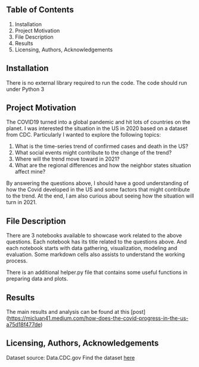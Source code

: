 
## **Table of Contents**
1. Installation
2. Project Motivation
3. File Description
4. Results
5. Licensing, Authors, Acknowledgements

## **Installation**
There is no external library required to run the code. The code should run under Python 3

## **Project Motivation**

The COVID19 turned into a global pandemic and hit lots of countries on the planet. I was interested the situation in the US in 2020 based on a dataset from CDC.
Particularly I wanted to explore the following topics:

1. What is the time-series trend of confirmed cases and death in the US?
2. What social events might contribute to the change of the trend?
3. Where will the trend move toward in 2021?
4. What are the regional differences and how the neighbor states situation affect mine? 

By answering the questions above, I should have a good understanding of how the Covid developed in the US and some factors that might contribute to the trend.
At the end, I am also curious about seeing how the situation will turn in 2021. 

## **File Description**
There are 3 notebooks available to showcase work related to the above questions. Each notebook has its title related to the questions above. And each notebook starts with data gathering, visualization, modeling and evaluation. Some markdown cells also assists to understand the working process.

There is an additional helper.py file that contains some useful functions in preparing data and plots.

## **Results**
The main results and analysis can be found at this [post] (https://micluan41.medium.com/how-does-the-covid-progress-in-the-us-a75d18f477de)

## **Licensing, Authors, Acknowledgements**
Dataset source: Data.CDC.gov
Find the dataset [here](https://data.cdc.gov/Case-Surveillance/United-States-COVID-19-Cases-and-Deaths-by-State-o/9mfq-cb36)
